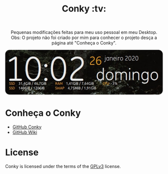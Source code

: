 <h1 align="center">Conky :tv:</h1><br/>
<p align="center">Pequenas modificações feitas para meu uso pessoal em meu Desktop.<br/>Obs: O projeto não foi criado por mim para conhecer o projeto desça a página até "Conheça o Conky".</p>

<p align="center">
  <img src="img/conkyImg.png">
</p>

Conheça o Conky
=================

* <a href="https://github.com/brndnmtthws/conky">GitHub Conky</a>
* <a href="https://github.com/brndnmtthws/conky/wiki">GitHub Wiki</a>

License
=================

Conky is licensed under the terms of the <a href="https://github.com/brndnmtthws/conky/blob/master/LICENSE">GPLv3</a> license.

